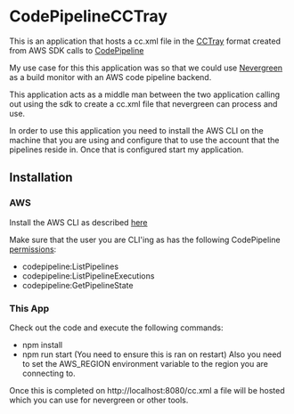 # CodePipelineCCTray
This is an application that hosts a cc.xml file in the [CCTray](https://cctray.org/v1) format created from AWS SDK calls to 
[CodePipeline](https://aws.amazon.com/codepipeline/)

My use case for this this application was so that we could use [Nevergreen](https://github.com/build-canaries/nevergreen)
as a build monitor with an AWS code pipeline backend.

This application acts as a middle man between the two application calling out using the sdk to create a cc.xml file that
nevergreen can process and use.

In order to use this application you need to install the AWS CLI on the machine that you are using and configure that
to use the account that the pipelines reside in. Once that is configured start my application.

## Installation
### AWS
Install the AWS CLI as described [here](https://docs.aws.amazon.com/cli/latest/userguide/cli-chap-install.html)

Make sure that the user you are CLI'ing as has the following CodePipeline [permissions](https://docs.aws.amazon.com/codepipeline/latest/userguide/permissions-reference.html):
* codepipeline:ListPipelines
* codepipeline:ListPipelineExecutions
* codepipeline:GetPipelineState

### This App
Check out the code and execute the following commands:
* npm install
* npm run start
(You need to ensure this is ran on restart)
Also you need to set the AWS_REGION environment variable to the region you are connecting to.


Once this is completed on http://localhost:8080/cc.xml a file will be hosted which you can use for nevergreen or other tools.




